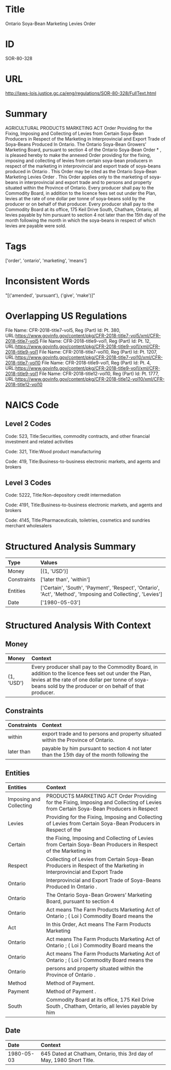 # Title
Ontario Soya-Bean Marketing Levies Order


# ID
SOR-80-328

# URL
http://laws-lois.justice.gc.ca/eng/regulations/SOR-80-328/FullText.html


# Summary
AGRICULTURAL PRODUCTS MARKETING ACT Order Providing for the Fixing, Imposing and Collecting of Levies from Certain Soya-Bean Producers in Respect of the Marketing in Interprovincial and Export Trade of Soya-Beans Produced In Ontario.
The Ontario Soya-Bean Growers’ Marketing Board, pursuant to section 4 of the  Ontario Soya-Bean Order * , is pleased hereby to make the annexed  Order providing for the fixing, imposing and collecting of levies from certain soya-bean producers in respect of the marketing in interprovincial and export trade of soya-beans produced in Ontario .
This Order may be cited as the  Ontario Soya-Bean Marketing Levies Order .
This Order applies only to the marketing of soya-beans in interprovincial and export trade and to persons and property situated within the Province of Ontario.
Every producer shall pay to the Commodity Board, in addition to the licence fees set out under the Plan, levies at the rate of one dollar per tonne of soya-beans sold by the producer or on behalf of that producer.
Every producer shall pay to the Commodity Board at its office, 175 Keil Drive South, Chatham, Ontario, all levies payable by him pursuant to section 4 not later than the 15th day of the month following the month in which the soya-beans in respect of which levies are payable were sold.


# Tags
['order', 'ontario', 'marketing', 'means']


# Inconsistent Words
"[('amended', 'pursuant'), ('give', 'make')]"


# Overlapping US Regulations
File Name: CFR-2018-title7-vol5, Reg (Part) Id: Pt. 380, URL:https://www.govinfo.gov/content/pkg/CFR-2018-title7-vol5/xml/CFR-2018-title7-vol5
File Name: CFR-2018-title9-vol1, Reg (Part) Id: Pt. 12, URL:https://www.govinfo.gov/content/pkg/CFR-2018-title9-vol1/xml/CFR-2018-title9-vol1
File Name: CFR-2018-title7-vol10, Reg (Part) Id: Pt. 1207, URL:https://www.govinfo.gov/content/pkg/CFR-2018-title7-vol10/xml/CFR-2018-title7-vol10
File Name: CFR-2018-title9-vol1, Reg (Part) Id: Pt. 4, URL:https://www.govinfo.gov/content/pkg/CFR-2018-title9-vol1/xml/CFR-2018-title9-vol1
File Name: CFR-2018-title12-vol10, Reg (Part) Id: Pt. 1777, URL:https://www.govinfo.gov/content/pkg/CFR-2018-title12-vol10/xml/CFR-2018-title12-vol10



# NAICS Code
## Level 2 Codes
Code: 523, Title:Securities, commodity contracts, and other financial investment and related activities

Code: 321, Title:Wood product manufacturing

Code: 419, Title:Business-to-business electronic markets, and agents and brokers




## Level 3 Codes
Code: 5222, Title:Non-depository credit intermediation

Code: 4191, Title:Business-to-business electronic markets, and agents and brokers

Code: 4145, Title:Pharmaceuticals, toiletries, cosmetics and sundries merchant wholesalers







# Structured Analysis Summary
| Type        | Values                                                                                                      |
|:------------|:------------------------------------------------------------------------------------------------------------|
| Money       | [(1, 'USD')]                                                                                                |
| Constraints | ['later than', 'within']                                                                                    |
| Entities    | ['Certain', 'South', 'Payment', 'Respect', 'Ontario', 'Act', 'Method', 'Imposing and Collecting', 'Levies'] |
| Date        | ['1980-05-03']                                                                                              |


# Structured Analysis With Context
 


## Money
| Money      | Context                                                                                                                                                                                                               |
|:-----------|:----------------------------------------------------------------------------------------------------------------------------------------------------------------------------------------------------------------------|
| (1, 'USD') | Every producer shall pay to the Commodity Board, in addition to the licence fees set out under the Plan, levies at the rate of one dollar per tonne of soya-beans sold by the producer or on behalf of that producer. |


## Constraints
| Constraints   | Context                                                                                     |
|:--------------|:--------------------------------------------------------------------------------------------|
| within        | export trade and to persons and property situated within  the Province of Ontario.          |
| later than    | payable by him pursuant to section 4 not later than the 15th day of the month following the |


## Entities
| Entities                | Context                                                                                                                              |
|:------------------------|:-------------------------------------------------------------------------------------------------------------------------------------|
| Imposing and Collecting | PRODUCTS MARKETING ACT Order Providing for the Fixing, Imposing and Collecting of Levies from Certain Soya-Bean Producers in Respect |
| Levies                  | Providing for the Fixing, Imposing and Collecting of Levies from Certain Soya-Bean Producers in Respect of the                       |
| Certain                 | the Fixing, Imposing and Collecting of Levies from Certain Soya-Bean Producers in Respect of the Marketing in                        |
| Respect                 | Collecting of Levies from Certain Soya-Bean Producers in Respect of the Marketing in Interprovincial and Export Trade                |
| Ontario                 | Interprovincial and Export Trade of Soya-Beans Produced In Ontario .                                                                 |
| Ontario                 | The  Ontario Soya-Bean Growers’ Marketing Board, pursuant to section 4                                                               |
| Ontario                 | Act means The Farm Products Marketing Act of Ontario ; ( Loi ) Commodity Board  means the                                            |
| Act                     | In this Order,  Act   means  The Farm Products Marketing                                                                             |
| Ontario                 | Act means The Farm Products Marketing Act of Ontario ; ( Loi ) Commodity Board  means the                                            |
| Ontario                 | Act means The Farm Products Marketing Act of Ontario ; ( Loi ) Commodity Board  means the                                            |
| Ontario                 | persons and property situated within the Province of Ontario .                                                                       |
| Method                  | Method  of Payment.                                                                                                                  |
| Payment                 | Method of  Payment .                                                                                                                 |
| South                   | Commodity Board at its office, 175 Keil Drive South , Chatham, Ontario, all levies payable by him                                    |


## Date
| Date       | Context                                                               |
|:-----------|:----------------------------------------------------------------------|
| 1980-05-03 | 645 Dated at Chatham, Ontario, this 3rd day of May, 1980 Short Title. |


